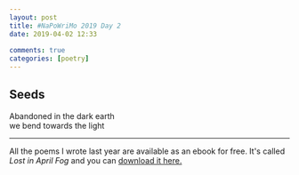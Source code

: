 ```yaml
---  
layout: post  
title: #NaPoWriMo 2019 Day 2  
date: 2019-04-02 12:33  
  
comments: true  
categories: [poetry]
---  
```

  
<h2>Seeds</h2>  
<!-- /wp:heading -->  

  
<p>Abandoned in the dark earth<br />we bend towards the light</p>  


 
<hr class="wp-block-separator"/>  
 

  
<p>All the poems I wrote last year are available as an ebook for free. It's called <em>Lost in April Fog </em>and you can <a href="/aprilfog/">download it here. </a></p>  

